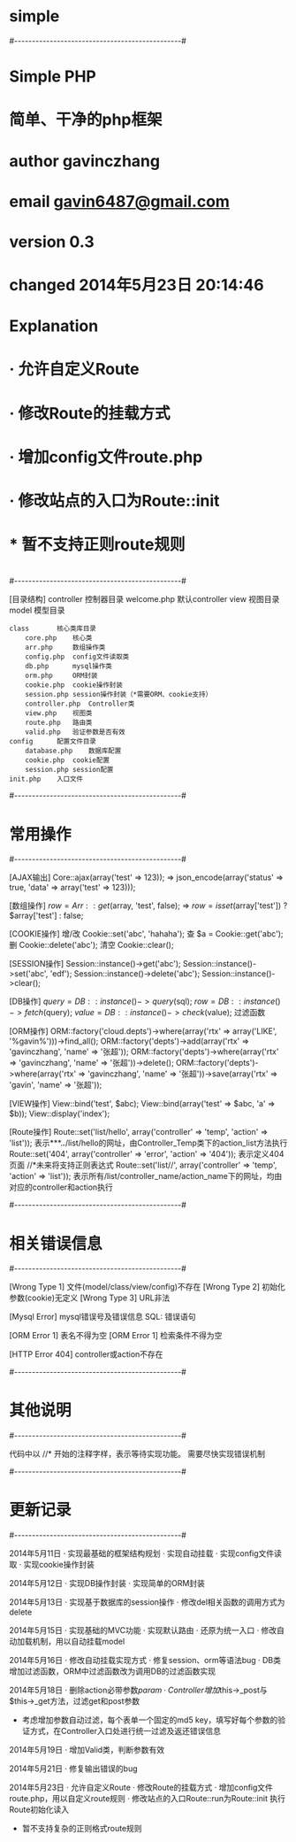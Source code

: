 # simple

#-----------------------------------------------#
# Simple PHP									#
#	简单、干净的php框架							#
#												#
# author	gavinczhang							#
# email		gavin6487@gmail.com					#
# version	0.3									#
# changed	2014年5月23日 20:14:46				#
# Explanation									#
#		· 允许自定义Route							#
#		· 修改Route的挂载方式						#
#		· 增加config文件route.php					#
#		· 修改站点的入口为Route::init				#
#		* 暂不支持正则route规则					#
#												#
#-----------------------------------------------#

[目录结构]
	controller	控制器目录
		welcome.php	默认controller
	view		视图目录
	model		模型目录

	class		核心类库目录
		core.php	核心类
		arr.php		数组操作类
		config.php	config文件读取类
		db.php		mysql操作类
		orm.php		ORM封装
		cookie.php	cookie操作封装
		session.php	session操作封装（*需要ORM、cookie支持）
		controller.php	Controller类
		view.php	视图类
		route.php	路由类
		valid.php	验证参数是否有效
	config		配置文件目录
		database.php	数据库配置
		cookie.php	cookie配置
		session.php	session配置
	init.php	入口文件

#-----------------------------------------------#
# 常用操作										#
#-----------------------------------------------#

[AJAX输出]
	Core::ajax(array('test' => 123));   =>   json_encode(array('status' => true, 'data' => array('test' => 123)));

[数组操作]
	$row = Arr::get($array, 'test', false);   =>   $row = isset($array['test']) ? $array['test'] : false;

[COOKIE操作]
	增/改	Cookie::set('abc', 'hahaha');
	查	$a = Cookie::get('abc');
	删	Cookie::delete('abc');
	清空	Cookie::clear();

[SESSION操作]
	Session::instance()->get('abc');
	Session::instance()->set('abc', 'edf');
	Session::instance()->delete('abc');
	Session::instance()->clear();

[DB操作]
	$query = DB::instance()->query($sql);
	$row = DB::instance()->fetch($query);
	$value = DB::instance()->check($value);	过滤函数

[ORM操作]
	ORM::factory('cloud.depts')->where(array('rtx' => array('LIKE', '%gavin%')))->find_all();
	ORM::factory('depts')->add(array('rtx' => 'gavinczhang', 'name' => '张超'));
	ORM::factory('depts')->where(array('rtx' => 'gavinczhang', 'name' => '张超'))->delete();
	ORM::factory('depts')->where(array('rtx' => 'gavinczhang', 'name' => '张超'))->save(array('rtx' => 'gavin', 'name' => '张超'));

[VIEW操作]
	View::bind('test', $abc);
	View::bind(array('test' => $abc, 'a' => $b));
	View::display('index');

[Route操作]
	Route::set('list/hello', array('controller' => 'temp', 'action' => 'list'));	表示***.***.***/list/hello的网址，由Controller_Temp类下的action_list方法执行
	Route::set('404', array('controller' => 'error', 'action' => '404'));	表示定义404页面
	//*未来将支持正则表达式
	Route::set('list/<controller>/<action>', array('controller' => 'temp', 'action' => 'list'));	表示所有/list/controller_name/action_name下的网址，均由对应的controller和action执行

#-----------------------------------------------#
# 相关错误信息									#
#-----------------------------------------------#

[Wrong Type 1] 文件(model/class/view/config)不存在
[Wrong Type 2] 初始化参数(cookie)无定义
[Wrong Type 3] URL非法

[Mysql Error] mysql错误号及错误信息
SQL: 错误语句

[ORM Error 1] 表名不得为空
[ORM Error 1] 检索条件不得为空

[HTTP Error 404] controller或action不存在

#-----------------------------------------------#
# 其他说明										#
#-----------------------------------------------#

代码中以 //* 开始的注释字样，表示等待实现功能。
需要尽快实现错误机制

#-----------------------------------------------#
# 更新记录										#
#-----------------------------------------------#

2014年5月11日
· 实现最基础的框架结构规划
· 实现自动挂载
· 实现config文件读取
· 实现cookie操作封装

2014年5月12日
· 实现DB操作封装
· 实现简单的ORM封装

2014年5月13日
· 实现基于数据库的session操作
· 修改del相关函数的调用方式为delete

2014年5月15日
· 实现基础的MVC功能
· 实现默认路由
· 还原为统一入口
· 修改自动加载机制，用以自动挂载model

2014年5月16日
· 修改自动挂载实现方式
· 修复session、orm等语法bug
· DB类增加过滤函数，ORM中过滤函数改为调用DB的过滤函数实现

2014年5月18日
· 删除action必带参数$param
· Controller增加$this->_post与$this->_get方法，过滤get和post参数
* 考虑增加参数自动过滤，每个表单一个固定的md5 key，填写好每个参数的验证方式，在Controller入口处进行统一过滤及返还错误信息

2014年5月19日
· 增加Valid类，判断参数有效

2014年5月21日
· 修复输出错误的bug

2014年5月23日
· 允许自定义Route
· 修改Route的挂载方式
· 增加config文件route.php，用以自定义route规则
· 修改站点的入口Route::run为Route::init 执行Route初始化读入
* 暂不支持复杂的正则格式route规则